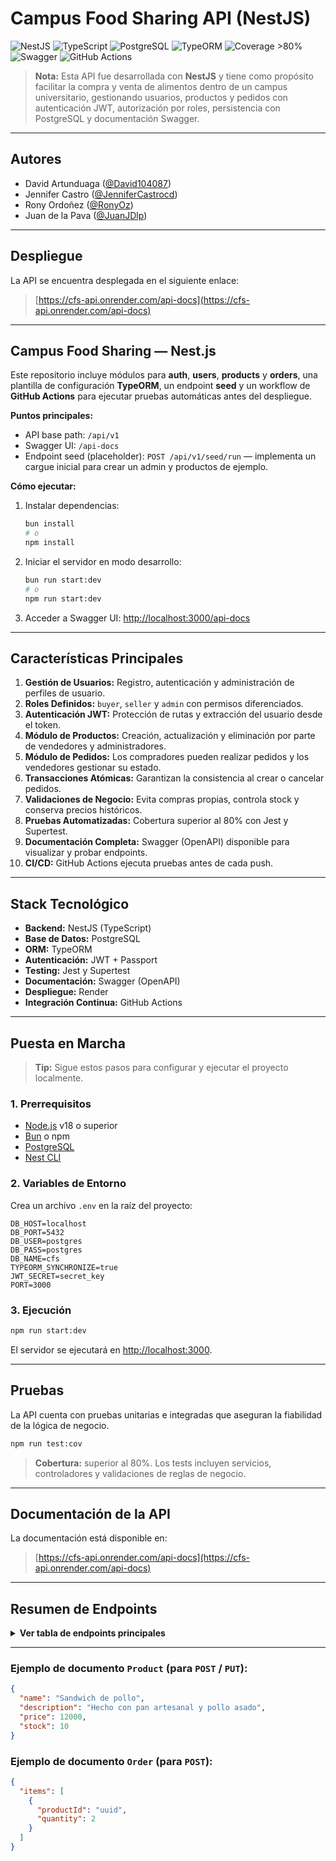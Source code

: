 # Campus Food Sharing API (NestJS)

![NestJS](https://img.shields.io/badge/NestJS-Framework-red?logo=nestjs)
![TypeScript](https://img.shields.io/badge/TypeScript-Strict-blue?logo=typescript)
![PostgreSQL](https://img.shields.io/badge/PostgreSQL-Database-blue?logo=postgresql)
![TypeORM](https://img.shields.io/badge/TypeORM-ORM-orange)
![Coverage >80%](https://img.shields.io/badge/Coverage-%3E80%25-success?logo=jest)
![Swagger](https://img.shields.io/badge/Swagger-OpenAPI-green?logo=swagger)
![GitHub Actions](https://img.shields.io/badge/CI-CD_Automation-black?logo=github)

> **Nota:**
> Esta API fue desarrollada con **NestJS** y tiene como propósito facilitar la compra y venta de alimentos dentro de un campus universitario, gestionando usuarios, productos y pedidos con autenticación JWT, autorización por roles, persistencia con PostgreSQL y documentación Swagger.

---

## Autores

* David Artunduaga ([@David104087](https://github.com/David104087))
* Jennifer Castro ([@JenniferCastrocd](https://github.com/JenniferCastrocd))
* Rony Ordoñez ([@RonyOz](https://github.com/RonyOz))
* Juan de la Pava ([@JuanJDlp](https://github.com/JuanJDlp))

---

## Despliegue

La API se encuentra desplegada en el siguiente enlace:

> [https://cfs-api.onrender.com/api-docs](https://cfs-api.onrender.com/api-docs)

---

## Campus Food Sharing — Nest.js

Este repositorio incluye módulos para **auth**, **users**, **products** y **orders**, una plantilla de configuración **TypeORM**, un endpoint **seed** y un workflow de **GitHub Actions** para ejecutar pruebas automáticas antes del despliegue.

**Puntos principales:**

* API base path: `/api/v1`
* Swagger UI: `/api-docs`
* Endpoint seed (placeholder): `POST /api/v1/seed/run` — implementa un cargue inicial para crear un admin y productos de ejemplo.

**Cómo ejecutar:**

1. Instalar dependencias:

   ```bash
   bun install
   # o
   npm install
   ```

2. Iniciar el servidor en modo desarrollo:

   ```bash
   bun run start:dev
   # o
   npm run start:dev
   ```

3. Acceder a Swagger UI:
   [http://localhost:3000/api-docs](http://localhost:3000/api-docs)

---

## Características Principales

1. **Gestión de Usuarios:** Registro, autenticación y administración de perfiles de usuario.
2. **Roles Definidos:** `buyer`, `seller` y `admin` con permisos diferenciados.
3. **Autenticación JWT:** Protección de rutas y extracción del usuario desde el token.
4. **Módulo de Productos:** Creación, actualización y eliminación por parte de vendedores y administradores.
5. **Módulo de Pedidos:** Los compradores pueden realizar pedidos y los vendedores gestionar su estado.
6. **Transacciones Atómicas:** Garantizan la consistencia al crear o cancelar pedidos.
7. **Validaciones de Negocio:** Evita compras propias, controla stock y conserva precios históricos.
8. **Pruebas Automatizadas:** Cobertura superior al 80% con Jest y Supertest.
9. **Documentación Completa:** Swagger (OpenAPI) disponible para visualizar y probar endpoints.
10. **CI/CD:** GitHub Actions ejecuta pruebas antes de cada push.

---

## Stack Tecnológico

* **Backend:** NestJS (TypeScript)
* **Base de Datos:** PostgreSQL
* **ORM:** TypeORM
* **Autenticación:** JWT + Passport
* **Testing:** Jest y Supertest
* **Documentación:** Swagger (OpenAPI)
* **Despliegue:** Render
* **Integración Continua:** GitHub Actions

---

## Puesta en Marcha

> **Tip:** Sigue estos pasos para configurar y ejecutar el proyecto localmente.

### 1. Prerrequisitos

* [Node.js](https://nodejs.org/) v18 o superior
* [Bun](https://bun.sh/) o npm
* [PostgreSQL](https://www.postgresql.org/)
* [Nest CLI](https://docs.nestjs.com/cli/overview)

### 2. Variables de Entorno

Crea un archivo `.env` en la raíz del proyecto:

```env
DB_HOST=localhost
DB_PORT=5432
DB_USER=postgres
DB_PASS=postgres
DB_NAME=cfs
TYPEORM_SYNCHRONIZE=true
JWT_SECRET=secret_key
PORT=3000
```

### 3. Ejecución

```bash
npm run start:dev
```

El servidor se ejecutará en [http://localhost:3000](http://localhost:3000).

---

## Pruebas

La API cuenta con pruebas unitarias e integradas que aseguran la fiabilidad de la lógica de negocio.

```bash
npm run test:cov
```

> **Cobertura:** superior al 80%.
> Los tests incluyen servicios, controladores y validaciones de reglas de negocio.

---

## Documentación de la API

La documentación está disponible en:

> [https://cfs-api.onrender.com/api-docs](https://cfs-api.onrender.com/api-docs)

---

## Resumen de Endpoints

<details>
<summary><strong>Ver tabla de endpoints principales</strong></summary>

A continuación se muestra una descripción general de los endpoints disponibles.
Para ver detalles completos sobre cuerpos de solicitud y respuestas, consulta la [documentación de Swagger](https://cfs-api.onrender.com/api-docs).

### Auth

| Método | Endpoint        | Descripción                                           | Acceso   |
| :----- | :-------------- | :---------------------------------------------------- | :------- |
| `POST` | `/auth/signup`  | Registra un nuevo usuario (rol por defecto: `buyer`). | Público  |
| `POST` | `/auth/login`   | Inicia sesión y devuelve un token JWT.                | Público  |
| `GET`  | `/auth/profile` | Obtiene el perfil del usuario autenticado.            | Logueado |

---

### Users

| Método   | Endpoint      | Descripción                     | Acceso   |
| :------- | :------------ | :------------------------------ | :------- |
| `GET`    | `/users`      | Lista todos los usuarios.       | Admin    |
| `GET`    | `/users/{id}` | Obtiene un usuario por su ID.   | Logueado |
| `PUT`    | `/users/{id}` | Actualiza un usuario por su ID. | Logueado |
| `DELETE` | `/users/{id}` | Elimina un usuario por su ID.   | Admin    |

---

### Products

| Método   | Endpoint         | Descripción                            | Acceso        |
| :------- | :--------------- | :------------------------------------- | :------------ |
| `GET`    | `/products`      | Lista todos los productos disponibles. | Público       |
| `POST`   | `/products`      | Crea un nuevo producto.                | Seller, Admin |
| `GET`    | `/products/{id}` | Obtiene un producto por su ID.         | Público       |
| `PUT`    | `/products/{id}` | Actualiza un producto por su ID.       | Seller, Admin |
| `DELETE` | `/products/{id}` | Elimina un producto por su ID.         | Seller, Admin |

---

### Orders

| Método   | Endpoint              | Descripción                       | Acceso        |
| :------- | :-------------------- | :-------------------------------- | :------------ |
| `GET`    | `/orders`             | Lista todos los pedidos.          | Admin         |
| `POST`   | `/orders`             | Crea un nuevo pedido.             | Buyer         |
| `GET`    | `/orders/{id}`        | Obtiene un pedido por su ID.      | Involucrados  |
| `PUT`    | `/orders/{id}/status` | Actualiza el estado de un pedido. | Seller, Admin |
| `DELETE` | `/orders/{id}`        | Cancela un pedido.                | Involucrados  |

---

### Seller

| Método | Endpoint       | Descripción                                | Acceso  |
| :----- | :------------- | :----------------------------------------- | :------ |
| `GET`  | `/seller`      | Lista todos los usuarios con rol que tenga productos. | Público |
| `GET`  | `/seller/{id}` | Obtiene el perfil público de un vendedor.  | Público |

---

### Admin

| Método | Endpoint      | Descripción                            | Acceso |
| :----- | :------------ | :------------------------------------- | :----- |
| `POST` | `/admin/user` | Crea un usuario con un rol específico. | Admin  |

</details>

---

### Ejemplo de documento `Product` (para `POST` / `PUT`):

```json
{
  "name": "Sandwich de pollo",
  "description": "Hecho con pan artesanal y pollo asado",
  "price": 12000,
  "stock": 10
}
```

### Ejemplo de documento `Order` (para `POST`):

```json
{
  "items": [
    {
      "productId": "uuid",
      "quantity": 2
    }
  ]
}
```

